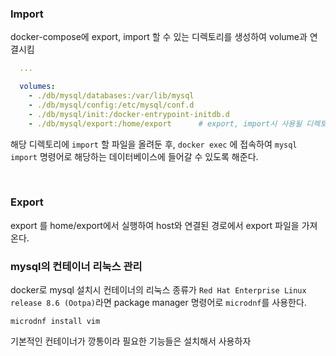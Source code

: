 ### Import

docker-compose에 export, import 할 수 있는 디렉토리를 생성하여 volume과 연결시킴

```yml
  ...

  volumes:
    - ./db/mysql/databases:/var/lib/mysql
    - ./db/mysql/config:/etc/mysql/conf.d
    - ./db/mysql/init:/docker-entrypoint-initdb.d
    - ./db/mysql/export:/home/export      # export, import시 사용될 디렉토리
```

해당 디렉토리에 `import` 할 파일을 올려둔 후, `docker exec` 에 접속하여 `mysql import` 명령어로 해당하는 데이터베이스에 들어갈 수 있도록 해준다.

<br>

### Export

export 를 home/export에서 실행하여 host와 연결된 경로에서 export 파일을 가져온다.

### mysql의 컨테이너 리눅스 관리

docker로 mysql 설치시 컨테이너의 리눅스 종류가 `Red Hat Enterprise Linux release 8.6 (Ootpa)`라면 package manager 명령어로 `microdnf`를 사용한다.

```vi
microdnf install vim
```

기본적인 컨테이너가 깡통이라 필요한 기능들은 설치해서 사용하자
